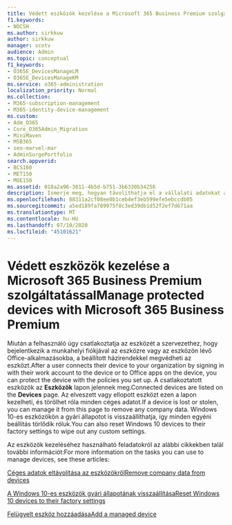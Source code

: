 ```yaml
---
title: Védett eszközök kezelése a Microsoft 365 Business Premium szolgáltatással
f1.keywords:
- NOCSH
ms.author: sirkkuw
author: sirkkuw
manager: scotv
audience: Admin
ms.topic: conceptual
f1_keywords:
- O365E_DevicesManageLM
- O365E_DevicesManageKM
ms.service: o365-administration
localization_priority: Normal
ms.collection:
- M365-subscription-management
- M365-identity-device-management
ms.custom:
- Adm_O365
- Core_O365Admin_Migration
- MiniMaven
- MSB365
- seo-marvel-mar
- AdminSurgePortfolio
search.appverid:
- BCS160
- MET150
- MOE150
ms.assetid: 018a2a96-3811-4b5d-b751-3b6330b34256
description: Ismerje meg, hogyan távolíthatja el a vállalati adatokat a védelmi szabályzatok által kezelt eszközökről, valamint állítsa vissza a Windows 10-es eszközöket a gyári beállításokra.
ms.openlocfilehash: 88311a2cf08ee0b1ceb4ef3eb599efe5ebccdb05
ms.sourcegitcommit: a5ed189fa789975f8c3ed39db1d52f2ef7d671aa
ms.translationtype: MT
ms.contentlocale: hu-HU
ms.lasthandoff: 07/10/2020
ms.locfileid: "45101621"
---
```

# <a name="manage-protected-devices-with-microsoft-365-business-premium"></a><span data-ttu-id="381b9-103">Védett eszközök kezelése a Microsoft 365 Business Premium szolgáltatással</span><span class="sxs-lookup"><span data-stu-id="381b9-103">Manage protected devices with Microsoft 365 Business Premium</span></span>

<span data-ttu-id="381b9-104">Miután a felhasználó úgy csatlakoztatja az eszközét a szervezethez, hogy bejelentkezik a munkahelyi fiókjával az eszközre vagy az eszközön lévő Office-alkalmazásokba, a beállított házirendekkel megvédheti az eszközt.</span><span class="sxs-lookup"><span data-stu-id="381b9-104">After a user connects their device to your organization by signing in with their work account to the device or to Office apps on the device, you can protect the device with the policies you set up.</span></span> <span data-ttu-id="381b9-105">A csatlakoztatott eszközök az **Eszközök** lapon jelennek meg.</span><span class="sxs-lookup"><span data-stu-id="381b9-105">Connected devices are listed on the **Devices** page.</span></span> <span data-ttu-id="381b9-106">Az elveszett vagy ellopott eszközt ezen a lapon kezelheti, és törölhet róla minden céges adatot.</span><span class="sxs-lookup"><span data-stu-id="381b9-106">If a device is lost or stolen, you can manage it from this page to remove any company data.</span></span> <span data-ttu-id="381b9-107">Windows 10-es eszközökön a gyári állapotot is visszaállíthatja, így minden egyéni beállítás törlődik róluk.</span><span class="sxs-lookup"><span data-stu-id="381b9-107">You can also reset Windows 10 devices to their factory settings to wipe out any custom settings.</span></span> 

<span data-ttu-id="381b9-108">Az eszközök kezeléséhez használható feladatokról az alábbi cikkekben talál további információt:</span><span class="sxs-lookup"><span data-stu-id="381b9-108">For more information on the tasks you can use to manage devices, see these articles:</span></span> 
  
[<span data-ttu-id="381b9-109">Céges adatok eltávolítása az eszközökről</span><span class="sxs-lookup"><span data-stu-id="381b9-109">Remove company data from devices</span></span>](remove-company-data.md)
  
[<span data-ttu-id="381b9-110">A Windows 10-es eszközök gyári állapotának visszaállítása</span><span class="sxs-lookup"><span data-stu-id="381b9-110">Reset Windows 10 devices to their factory settings</span></span>](reset-devices-to-factory-settings.md)

[<span data-ttu-id="381b9-111">Felügyelt eszköz hozzáadása</span><span class="sxs-lookup"><span data-stu-id="381b9-111">Add a managed device</span></span>](https://docs.microsoft.com/microsoft-365/business/app-protection-settings-for-android-and-ios)
  

